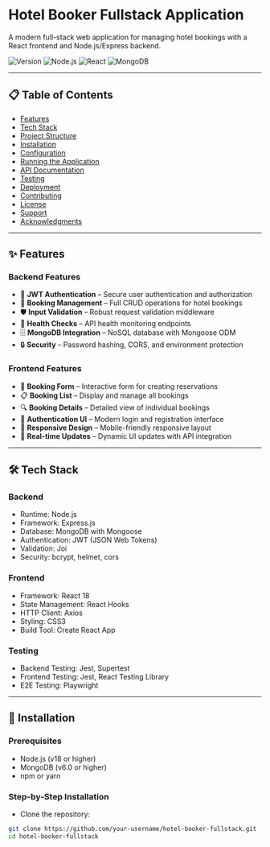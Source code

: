# Hotel Booker Fullstack Application
A modern full-stack web application for managing hotel bookings with a React frontend and Node.js/Express backend.

![Version](https://img.shields.io/badge/Version-1.0.0-blue.svg)
![Node.js](https://img.shields.io/badge/Node.js-18.x-green.svg)
![React](https://img.shields.io/badge/React-18.x-61dafb.svg)
![MongoDB](https://img.shields.io/badge/MongoDB-6.x-green.svg)

---

## 📋 Table of Contents
- [Features](#-features)
- [Tech Stack](#-tech-stack)
- [Project Structure](#-project-structure)
- [Installation](#-installation)
- [Configuration](#-configuration)
- [Running the Application](#-running-the-application)
- [API Documentation](#-api-documentation)
- [Testing](#-testing)
- [Deployment](#-deployment)
- [Contributing](#-contributing)
- [License](#-license)
- [Support](#-support)
- [Acknowledgments](#-acknowledgments)

---

## ✨ Features

### Backend Features
- 🔐 **JWT Authentication** – Secure user authentication and authorization
- 📅 **Booking Management** – Full CRUD operations for hotel bookings
- 🛡️ **Input Validation** – Robust request validation middleware
- 🏥 **Health Checks** – API health monitoring endpoints
- 🗄️ **MongoDB Integration** – NoSQL database with Mongoose ODM
- 🔒 **Security** – Password hashing, CORS, and environment protection

### Frontend Features
- 📝 **Booking Form** – Interactive form for creating reservations
- 📋 **Booking List** – Display and manage all bookings
- 🔍 **Booking Details** – Detailed view of individual bookings
- 👤 **Authentication UI** – Modern login and registration interface
- 📱 **Responsive Design** – Mobile-friendly responsive layout
- 🔄 **Real-time Updates** – Dynamic UI updates with API integration

---

## 🛠️ Tech Stack

### Backend
- Runtime: Node.js
- Framework: Express.js
- Database: MongoDB with Mongoose
- Authentication: JWT (JSON Web Tokens)
- Validation: Joi
- Security: bcrypt, helmet, cors

### Frontend
- Framework: React 18
- State Management: React Hooks
- HTTP Client: Axios
- Styling: CSS3
- Build Tool: Create React App

### Testing
- Backend Testing: Jest, Supertest
- Frontend Testing: Jest, React Testing Library
- E2E Testing: Playwright

---

## 🚀 Installation

### Prerequisites
- Node.js (v18 or higher)
- MongoDB (v6.0 or higher)
- npm or yarn

### Step-by-Step Installation
-  Clone the repository:
```bash
git clone https://github.com/your-username/hotel-booker-fullstack.git
cd hotel-booker-fullstack
```
